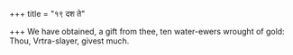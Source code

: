 +++
title = "१९ दश ते"

+++
We have obtained, a gift from thee, ten water-ewers wrought of gold:  
     Thou, Vrtra-slayer, givest much.